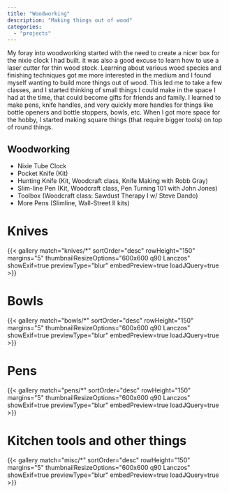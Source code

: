 ```yaml
---
title: "Woodworking"
description: "Making things out of wood"
categories:
  - "projects"
---
```


My foray into woodworking started with the need to create a nicer box for the nixie clock I had built. it was also a good excuse to learn how to use a laser cutter for thin wood stock. Learning about various wood species and finishing techniques got me more interested in the medium and I found myself wanting to build more things out of wood. This led me to take a few classes, and I started thinking of small things I could make in the space I had at the time, that could become gifts for friends and family. I learned to make pens, knife handles, and very quickly more handles for things like bottle openers and bottle stoppers, bowls, etc. When I got more space for the hobby, I started making square things (that require bigger tools) on top of round things. 

## Woodworking
* Nixie Tube Clock
* Pocket Knife (Kit)
* Hunting Knife (Kit, Woodcraft class, Knife Making with Robb Gray)
* Slim-line Pen (Kit, Woodcraft class, Pen Turning 101 with John Jones)
* Toolbox (Woodcraft class: Sawdust Therapy I w/ Steve Dando)
* More Pens (Slimline, Wall-Street II kits)

# Knives
{{< gallery match="knives/*" sortOrder="desc" rowHeight="150" margins="5" thumbnailResizeOptions="600x600 q90 Lanczos" showExif=true previewType="blur" embedPreview=true loadJQuery=true >}}

# Bowls
{{< gallery match="bowls/*" sortOrder="desc" rowHeight="150" margins="5" thumbnailResizeOptions="600x600 q90 Lanczos" showExif=true previewType="blur" embedPreview=true loadJQuery=true >}}

# Pens
{{< gallery match="pens/*" sortOrder="desc" rowHeight="150" margins="5" thumbnailResizeOptions="600x600 q90 Lanczos" showExif=true previewType="blur" embedPreview=true loadJQuery=true >}}

# Kitchen tools and other things
{{< gallery match="misc/*" sortOrder="desc" rowHeight="150" margins="5" thumbnailResizeOptions="600x600 q90 Lanczos" showExif=true previewType="blur" embedPreview=true loadJQuery=true >}}
